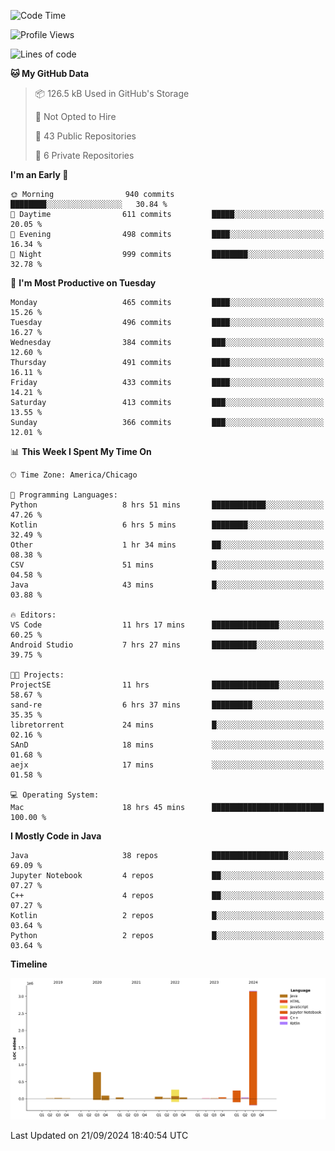 <!--START_SECTION:waka-->
![Code Time](http://img.shields.io/badge/Code%20Time-638%20hrs%2040%20mins-blue)

![Profile Views](http://img.shields.io/badge/Profile%20Views-8-blue)

![Lines of code](https://img.shields.io/badge/From%20Hello%20World%20I%27ve%20Written-4.8%20million%20lines%20of%20code-blue)

**🐱 My GitHub Data** 

> 📦 126.5 kB Used in GitHub's Storage 
 > 
> 🚫 Not Opted to Hire
 > 
> 📜 43 Public Repositories 
 > 
> 🔑 6 Private Repositories 
 > 
**I'm an Early 🐤** 

```text
🌞 Morning                940 commits         ████████░░░░░░░░░░░░░░░░░   30.84 % 
🌆 Daytime                611 commits         █████░░░░░░░░░░░░░░░░░░░░   20.05 % 
🌃 Evening                498 commits         ████░░░░░░░░░░░░░░░░░░░░░   16.34 % 
🌙 Night                  999 commits         ████████░░░░░░░░░░░░░░░░░   32.78 % 
```
📅 **I'm Most Productive on Tuesday** 

```text
Monday                   465 commits         ████░░░░░░░░░░░░░░░░░░░░░   15.26 % 
Tuesday                  496 commits         ████░░░░░░░░░░░░░░░░░░░░░   16.27 % 
Wednesday                384 commits         ███░░░░░░░░░░░░░░░░░░░░░░   12.60 % 
Thursday                 491 commits         ████░░░░░░░░░░░░░░░░░░░░░   16.11 % 
Friday                   433 commits         ████░░░░░░░░░░░░░░░░░░░░░   14.21 % 
Saturday                 413 commits         ███░░░░░░░░░░░░░░░░░░░░░░   13.55 % 
Sunday                   366 commits         ███░░░░░░░░░░░░░░░░░░░░░░   12.01 % 
```


📊 **This Week I Spent My Time On** 

```text
🕑︎ Time Zone: America/Chicago

💬 Programming Languages: 
Python                   8 hrs 51 mins       ████████████░░░░░░░░░░░░░   47.26 % 
Kotlin                   6 hrs 5 mins        ████████░░░░░░░░░░░░░░░░░   32.49 % 
Other                    1 hr 34 mins        ██░░░░░░░░░░░░░░░░░░░░░░░   08.38 % 
CSV                      51 mins             █░░░░░░░░░░░░░░░░░░░░░░░░   04.58 % 
Java                     43 mins             █░░░░░░░░░░░░░░░░░░░░░░░░   03.88 % 

🔥 Editors: 
VS Code                  11 hrs 17 mins      ███████████████░░░░░░░░░░   60.25 % 
Android Studio           7 hrs 27 mins       ██████████░░░░░░░░░░░░░░░   39.75 % 

🐱‍💻 Projects: 
ProjectSE                11 hrs              ███████████████░░░░░░░░░░   58.67 % 
sand-re                  6 hrs 37 mins       █████████░░░░░░░░░░░░░░░░   35.35 % 
libretorrent             24 mins             █░░░░░░░░░░░░░░░░░░░░░░░░   02.16 % 
SAnD                     18 mins             ░░░░░░░░░░░░░░░░░░░░░░░░░   01.68 % 
aejx                     17 mins             ░░░░░░░░░░░░░░░░░░░░░░░░░   01.58 % 

💻 Operating System: 
Mac                      18 hrs 45 mins      █████████████████████████   100.00 % 
```

**I Mostly Code in Java** 

```text
Java                     38 repos            █████████████████░░░░░░░░   69.09 % 
Jupyter Notebook         4 repos             ██░░░░░░░░░░░░░░░░░░░░░░░   07.27 % 
C++                      4 repos             ██░░░░░░░░░░░░░░░░░░░░░░░   07.27 % 
Kotlin                   2 repos             █░░░░░░░░░░░░░░░░░░░░░░░░   03.64 % 
Python                   2 repos             █░░░░░░░░░░░░░░░░░░░░░░░░   03.64 % 
```



**Timeline**

![Lines of Code chart](https://raw.githubusercontent.com/phanijsp/phanijsp/main/assets/bar_graph.png)


 Last Updated on 21/09/2024 18:40:54 UTC
<!--END_SECTION:waka-->

